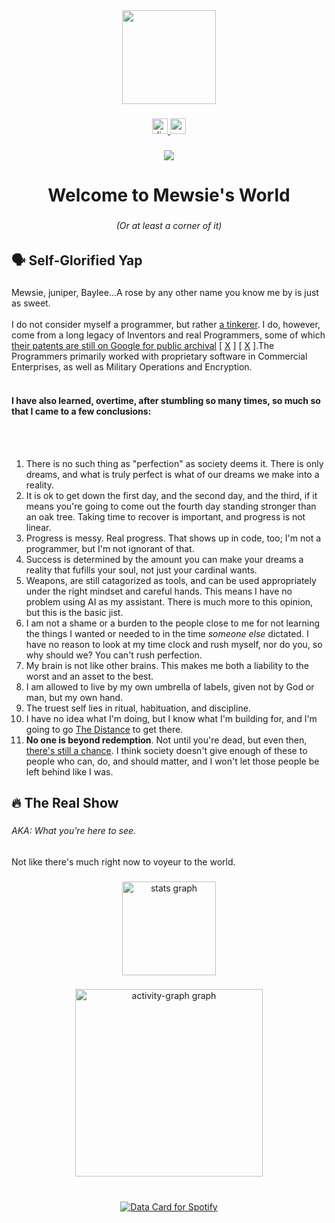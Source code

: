 <div align="center">
  <img height="150" src="https://mewsie.world/CoraTOWiki/mewsiepto2.png"  />
</div>

###

<div align="center">
  <a href="https://discord.com/users/125836409784238080" target="_blank">
    <img src="https://img.shields.io/static/v1?message=Discord&logo=discord&label=&color=7289DA&logoColor=white&labelColor=&style=for-the-badge" height="25" alt="discord logo"  />
  </a>
  <a href="https://paypal.me/mewsieworld" target="_blank">
    <img src="https://img.shields.io/static/v1?message=PayPal&logo=paypal&label=&color=00457C&logoColor=white&labelColor=&style=for-the-badge" height="25" alt="paypal logo"  />
  </a>
</div>

###

<div align="center">
  <img src="https://visitor-badge.laobi.icu/badge?page_id=mewsieworld.mewsieworld&right_color=hotpink"  />
</div>

###

<h1 align="center">Welcome to Mewsie's World</h1>

###

<h6 align="center">(Or at least a corner of it)</h6>

###

<h2 align="left">🗣 Self-Glorified Yap</h2>

###

<p align="left">
  Mewsie, juniper, Baylee...A rose by any other name you know me by is just as sweet.<br><br>
  I do not consider myself a programmer, but rather 
  <a href="https://alanbeckley.com/thinkers-tinkerers-and-inventors/">a tinkerer</a>.
  I do, however, come from a long legacy of Inventors and real Programmers, some of which <a href="https://patents.google.com/?assignee=Via+Joseph+La&oq=assignee%3A%28Via+Joseph+La%29">their patents are still on Google for public archival</a> [ <a href="https://patents.google.com/?assignee=Jr+Joseph+La+Via">X</a> ] [ <a href="https://patents.google.com/?assignee=La+Via+Joseph">X</a> ].The Programmers primarily worked with proprietary software in Commercial Enterprises, as well as Military Operations and Encryption.<br><br>
  
  <!-- You unlocked a secret: More backstory!
  
  As a result of my family history, I always felt growing up that I had big shoes to fill. Heights I knew I could possibly accomplish, had I only had the discipline, courage, or strength to make the choice to do so. I learned bits of code growing up--building websites on backdoor forums for only maybe a handful of people to ever see in their lifetimes, most of which lost to time. I can still read what's given in front of me, kind of, and can kind of understand what's going on, but writing it? Huge challenge. AI helps. Hopefully, it will help more in the future. I want to make open-source tools and freeware for people that were in my shoes once to be able to use and bring pride to my family with what I accomplish so that they one day talk about me with reverence and so that I feel that like I have earned every word.
</p>


###

<div align="left">
</div>

###

<h3 align="left">🎭  Sob Backstory & Other Important Lessons</h3>

###

<p align="left">
At the age of 4, my father built me my first computer for my own usage (so maybe 2000-2001?) and I haven't been able to get off the thing for too long ever since. My first friends came to me not in real life but in the form of cute online characters and sprites in a game called Trickster Online. To this day, I will not forget their generousity, many people who were twice my age at the time if not even older, who gave me the time of day and a home to return to at the end of the day that made me want to keep beating my own drum. Without going too far into it, it helped being a mentally ill child being surrounded by mentally ill teens and adults who just...didn't want anything out of you but your companionship. Even then, if they didn't, they still tolerated it, cause they saw how you showed up every day without fail and knew that it <em>mattered</em>, at least to you. I ended up feeling like, with my chaotic home life, that my only home was, in fact, this silly little town in silly little pixels with my silly little friends from all around the continent who came to my silly little patch of graphics in the game just to chat with silly little me. It's silly, <em>but it mattered</em>. And I'm going to make sure it mattered.<br><br>
-->

<h4 align="left">I have also learned, overtime, after stumbling so many times, so much so that I came to a few conclusions:</h4><br><br>

1. There is no such thing as "perfection" as society deems it. There is only dreams, and what is truly perfect is what of our dreams we make into a reality.<br>
2. It is ok to get down the first day, and the second day, and the third, if it means you're going to come out the fourth day standing stronger than an oak tree. Taking time to recover is important, and progress is not linear.<br>
3. Progress is messy. Real progress. That shows up in code, too; I'm not a programmer, but I'm not ignorant of that.<br>
4. Success is determined by the amount you can make your dreams a reality that fufills your soul, not just your cardinal wants.<br>
5. Weapons, are still catagorized as tools, and can be used appropriately under the right mindset and careful hands. This means I have no problem using AI as my assistant. There is much more to this opinion, but this is the basic jist.<br>
6. I am not a shame or a burden to the people close to me for not learning the things I wanted or needed to in the time <em>someone else</em> dictated. I have no reason to look at my time clock and rush myself, nor do you, so why should we? You can't rush perfection.<br>
7. My brain is not like other brains. This makes me both a liability to the worst and an asset to the best.<br>
8. I am allowed to live by my own umbrella of labels, given not by God or man, but my own hand.<br>
9. The truest self lies in ritual, habituation, and discipline.<br>
10. I have no idea what I'm doing, but I know what I'm building for, and I'm going to go <a href="https://www.youtube.com/watch?v=JH6il8U3EU0">The Distance</a> to get there.<br>
11. <strong>No one is beyond redemption</strong>. Not until you're dead, but even then, <a href="https://en.wikipedia.org/wiki/Category:People_who_have_received_posthumous_pardons">there's still a chance</a>. I think society doesn't give enough of these to people who can, do, and should matter, and I won't let those people be left behind like I was.
</p>


###

<div align="left">
</div>

###

<h2 align="left">🔥   The Real Show</h3>

###

<h6 align="left">AKA: What you're here to see.</h6> <p>
  Not like there's much right now to voyeur to the world.
</p>


###

<div align="center">
  <img src="https://github-readme-stats.vercel.app/api?username=mewsieworld&hide_title=false&hide_rank=false&show_icons=true&include_all_commits=true&count_private=true&disable_animations=false&theme=dracula&locale=en&hide_border=true&order=1&custom_title=Mewsie%20World%20High%20Score" height="150" alt="stats graph"  />
</div>

###

<div align="left">
</div>

###

<div align="center">
  <img src="https://github-readme-activity-graph.vercel.app/graph?username=mewsieworld&radius=16&theme=react&area=true&order=5&hide_border=true&bg_color=40323b&color=b582a3&line=753f62&area_color=14040e&point=61244b&custom_title=Recent%20Rises%20in%20Hysteria" height="300" alt="activity-graph graph"  />
</div>

###

<div align="left">
</div>

###

<br clear="both">

<div align="center">
<a href="https://data-card-for-spotify.herokuapp.com/card?user_id=bayleegirl1">
  <img src="https://data-card-for-spotify.herokuapp.com/api/card?user_id=bayleegirl1" alt="Data Card for Spotify">
</a>
</div>

###
